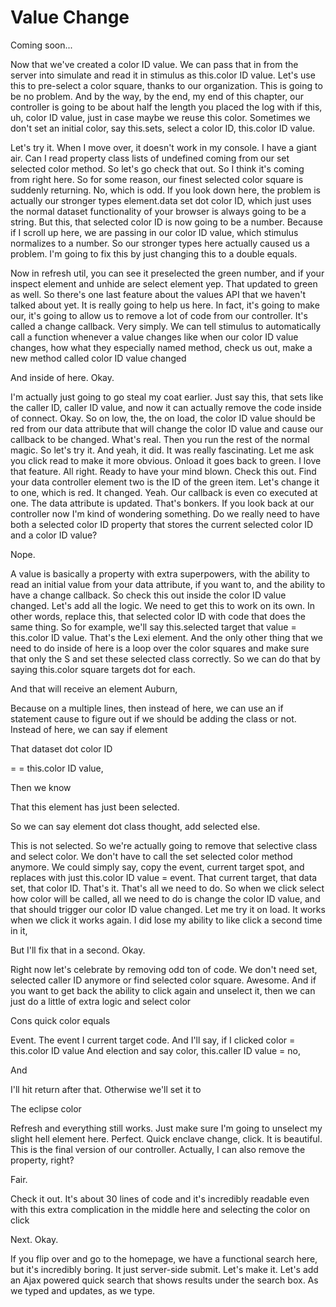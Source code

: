 # Value Change

Coming soon...

Now that we've created a color ID value. We can pass that in from the server into
simulate and read it in stimulus as this.color ID value. Let's use this to pre-select
a color square, thanks to our organization. This is going to be no problem. And by
the way, by the end, my end of this chapter, our controller is going to be about half
the length you placed the log with if this, uh, color ID value, just in case maybe we
reuse this color. Sometimes we don't set an initial color, say this.sets, select a
color ID, this.color ID value.

Let's try it. When I move over, it doesn't work in my console. I have a giant air.
Can I read property class lists of undefined coming from our set selected color
method. So let's go check that out. So I think it's coming from right here. So for
some reason, our finest selected color square is suddenly returning. No, which is
odd. If you look down here, the problem is actually our stronger types element.data
set dot color ID, which just uses the normal dataset functionality of your browser is
always going to be a string. But this, that selected color ID is now going to be a
number. Because if I scroll up here, we are passing in our color ID value, which
stimulus normalizes to a number. So our stronger types here actually caused us a
problem. I'm going to fix this by just changing this to a double equals.

Now in refresh util, you can see it preselected the green number, and if your inspect
element and unhide are select element yep. That updated to green as well. So there's
one last feature about the values API that we haven't talked about yet. It is really
going to help us here. In fact, it's going to make our, it's going to allow us to
remove a lot of code from our controller. It's called a change callback. Very simply.
We can tell stimulus to automatically call a function whenever a value changes like
when our color ID value changes, how what they especially named method, check us out,
make a new method called color ID value changed

And inside of here. Okay.

I'm actually just going to go steal my coat earlier. Just say this, that sets like
the caller ID, caller ID value, and now it can actually remove the code inside of
connect. Okay. So on low, the, the on load, the color ID value should be red from our
data attribute that will change the color ID value and cause our callback to be
changed. What's real. Then you run the rest of the normal magic. So let's try it. And
yeah, it did. It was really fascinating. Let me ask you click read to make it more
obvious. Onload it goes back to green. I love that feature. All right. Ready to have
your mind blown. Check this out. Find your data controller element two is the ID of
the green item. Let's change it to one, which is red. It changed. Yeah. Our callback
is even co executed at one. The data attribute is updated. That's bonkers. If you
look back at our controller now I'm kind of wondering something. Do we really need to
have both a selected color ID property that stores the current selected color ID and
a color ID value?

Nope.

A value is basically a property with extra superpowers, with the ability to read an
initial value from your data attribute, if you want to, and the ability to have a
change callback. So check this out inside the color ID value changed. Let's add all
the logic. We need to get this to work on its own. In other words, replace this, that
selected color ID with code that does the same thing. So for example, we'll say
this.selected target that value = this.color ID value. That's the Lexi element. And
the only other thing that we need to do inside of here is a loop over the color
squares and make sure that only the S and set these selected class correctly. So we
can do that by saying this.color square targets dot for each.

And that will receive an element Auburn,

Because on a multiple lines, then instead of here, we can use an if statement cause
to figure out if we should be adding the class or not. Instead of here, we can say if
element

That dataset dot color ID

= = this.color ID value,

Then we know

That this element has just been selected.

So we can say element dot class thought, add selected else.

This is not selected. So we're actually going to remove that selective class and
select color. We don't have to call the set selected color method anymore. We could
simply say, copy the event, current target spot, and replaces with just this.color ID
value = event. That current target, that data set, that color ID. That's it. That's
all we need to do. So when we click select how color will be called, all we need to
do is change the color ID value, and that should trigger our color ID value changed.
Let me try it on load. It works when we click it works again. I did lose my ability
to like click a second time in it,

But I'll fix that in a second. Okay.

Right now let's celebrate by removing odd ton of code. We don't need set, selected
caller ID anymore or find selected color square. Awesome. And if you want to get back
the ability to click again and unselect it, then we can just do a little of extra
logic and select color

Cons quick color equals

Event. The event I current target code. And I'll say, if I clicked color = this.color
ID value And election and say color, this.caller ID value = no,

And

I'll hit return after that. Otherwise we'll set it to

The eclipse color

Refresh and everything still works. Just make sure I'm going to unselect my slight
hell element here. Perfect. Quick enclave change, click. It is beautiful. This is the
final version of our controller. Actually, I can also remove the property, right?

Fair.

Check it out. It's about 30 lines of code and it's incredibly readable even with this
extra complication in the middle here and selecting the color on click

Next. Okay.

If you flip over and go to the homepage, we have a functional search here, but it's
incredibly boring. It just server-side submit. Let's make it. Let's add an Ajax
powered quick search that shows results under the search box. As we typed and
updates, as we type.

